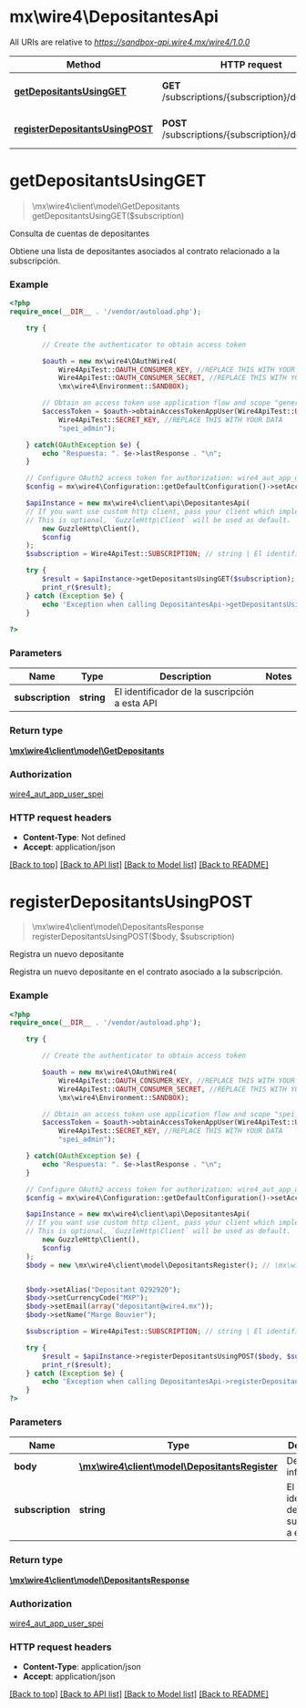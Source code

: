 # mx\wire4\DepositantesApi

All URIs are relative to *https://sandbox-api.wire4.mx/wire4/1.0.0*

Method | HTTP request | Description
------------- | ------------- | -------------
[**getDepositantsUsingGET**](DepositantesApi.md#getdepositantsusingget) | **GET** /subscriptions/{subscription}/depositants | Consulta de cuentas de depositantes
[**registerDepositantsUsingPOST**](DepositantesApi.md#registerdepositantsusingpost) | **POST** /subscriptions/{subscription}/depositants | Registra un nuevo depositante

# **getDepositantsUsingGET**
> \mx\wire4\client\model\GetDepositants getDepositantsUsingGET($subscription)

Consulta de cuentas de depositantes

Obtiene una lista de depositantes asociados al contrato relacionado a la subscripción.

### Example
```php
<?php
require_once(__DIR__ . '/vendor/autoload.php');

    try {

        // Create the authenticator to obtain access token

        $oauth = new mx\wire4\OAuthWire4(
            Wire4ApiTest::OAUTH_CONSUMER_KEY, //REPLACE THIS WITH YOUR DATA
            Wire4ApiTest::OAUTH_CONSUMER_SECRET, //REPLACE THIS WITH YOUR DATA
            \mx\wire4\Environment::SANDBOX);

        // Obtain an access token use application flow and scope "general"
        $accessToken = $oauth->obtainAccessTokenAppUser(Wire4ApiTest::USER_KEY, //REPLACE THIS WITH YOUR DATA
            Wire4ApiTest::SECRET_KEY, //REPLACE THIS WITH YOUR DATA
            "spei_admin");

    } catch(OAuthException $e) {
        echo "Respuesta: ". $e->lastResponse . "\n";
    }

    // Configure OAuth2 access token for authorization: wire4_aut_app_user_spei
    $config = mx\wire4\Configuration::getDefaultConfiguration()->setAccessToken($accessToken);

    $apiInstance = new mx\wire4\client\api\DepositantesApi(
    // If you want use custom http client, pass your client which implements `GuzzleHttp\ClientInterface`.
    // This is optional, `GuzzleHttp\Client` will be used as default.
        new GuzzleHttp\Client(),
        $config
    );
    $subscription = Wire4ApiTest::SUBSCRIPTION; // string | El identificador de la suscripción a esta API

    try {
        $result = $apiInstance->getDepositantsUsingGET($subscription);
        print_r($result);
    } catch (Exception $e) {
        echo 'Exception when calling DepositantesApi->getDepositantsUsingGET: ', $e->getMessage(), PHP_EOL;
    }
    
?>
```

### Parameters

Name | Type | Description  | Notes
------------- | ------------- | ------------- | -------------
 **subscription** | **string**| El identificador de la suscripción a esta API |

### Return type

[**\mx\wire4\client\model\GetDepositants**](../Model/GetDepositants.md)

### Authorization

[wire4_aut_app_user_spei](../../README.md#wire4_aut_app_user_spei)

### HTTP request headers

 - **Content-Type**: Not defined
 - **Accept**: application/json

[[Back to top]](#) [[Back to API list]](../../README.md#documentation-for-api-endpoints) [[Back to Model list]](../../README.md#documentation-for-models) [[Back to README]](../../README.md)

# **registerDepositantsUsingPOST**
> \mx\wire4\client\model\DepositantsResponse registerDepositantsUsingPOST($body, $subscription)

Registra un nuevo depositante

Registra un nuevo depositante en el contrato asociado a la subscripción.

### Example
```php
<?php
require_once(__DIR__ . '/vendor/autoload.php');

    try {

        // Create the authenticator to obtain access token

        $oauth = new mx\wire4\OAuthWire4(
            Wire4ApiTest::OAUTH_CONSUMER_KEY, //REPLACE THIS WITH YOUR DATA
            Wire4ApiTest::OAUTH_CONSUMER_SECRET, //REPLACE THIS WITH YOUR DATA
            \mx\wire4\Environment::SANDBOX);

        // Obtain an access token use application flow and scope "spei_admin"
        $accessToken = $oauth->obtainAccessTokenAppUser(Wire4ApiTest::USER_KEY, //REPLACE THIS WITH YOUR DATA
            Wire4ApiTest::SECRET_KEY, //REPLACE THIS WITH YOUR DATA
            "spei_admin");

    } catch(OAuthException $e) {
        echo "Respuesta: ". $e->lastResponse . "\n";
    }

    // Configure OAuth2 access token for authorization: wire4_aut_app_user_spei
    $config = mx\wire4\Configuration::getDefaultConfiguration()->setAccessToken($accessToken);

    $apiInstance = new mx\wire4\client\api\DepositantesApi(
    // If you want use custom http client, pass your client which implements `GuzzleHttp\ClientInterface`.
    // This is optional, `GuzzleHttp\Client` will be used as default.
        new GuzzleHttp\Client(),
        $config
    );
    $body = new \mx\wire4\client\model\DepositantsRegister(); // \mx\wire4\client\model\DepositantsRegister | Depositant info


    $body->setAlias("Depositant 0292920");
    $body->setCurrencyCode("MXP");
    $body->setEmail(array("depositant@wire4.mx"));
    $body->setName("Marge Bouvier");

    $subscription = Wire4ApiTest::SUBSCRIPTION; // string | El identificador de la suscripción a esta API

    try {
        $result = $apiInstance->registerDepositantsUsingPOST($body, $subscription);
        print_r($result);
    } catch (Exception $e) {
        echo 'Exception when calling DepositantesApi->registerDepositantsUsingPOST: ', $e->getMessage(), PHP_EOL;
    }
?>
```

### Parameters

Name | Type | Description  | Notes
------------- | ------------- | ------------- | -------------
 **body** | [**\mx\wire4\client\model\DepositantsRegister**](../Model/DepositantsRegister.md)| Depositant info |
 **subscription** | **string**| El identificador de la suscripción a esta API |

### Return type

[**\mx\wire4\client\model\DepositantsResponse**](../Model/DepositantsResponse.md)

### Authorization

[wire4_aut_app_user_spei](../../README.md#wire4_aut_app_user_spei)

### HTTP request headers

 - **Content-Type**: application/json
 - **Accept**: application/json

[[Back to top]](#) [[Back to API list]](../../README.md#documentation-for-api-endpoints) [[Back to Model list]](../../README.md#documentation-for-models) [[Back to README]](../../README.md)

